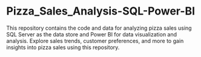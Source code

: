 # Pizza_Sales_Analysis-SQL-Power-BI
This repository contains the code and data for analyzing pizza sales using SQL Server as the data store and Power BI for data visualization and analysis. Explore sales trends, customer preferences, and more to gain insights into pizza sales using this repository.

